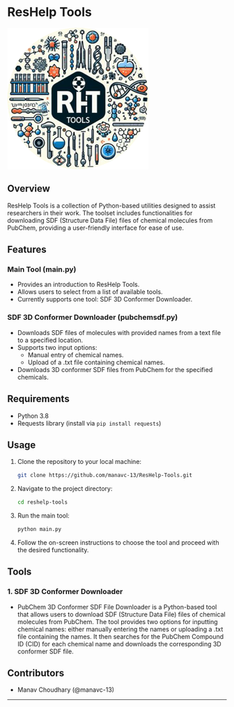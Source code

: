 # ResHelp Tools

![ResHelp Tools Logo](logo.png)

## Overview

ResHelp Tools is a collection of Python-based utilities designed to assist researchers in their work. The toolset includes functionalities for downloading SDF (Structure Data File) files of chemical molecules from PubChem, providing a user-friendly interface for ease of use.

## Features

### Main Tool (main.py)

- Provides an introduction to ResHelp Tools.
- Allows users to select from a list of available tools.
- Currently supports one tool: SDF 3D Conformer Downloader.

### SDF 3D Conformer Downloader (pubchemsdf.py)

- Downloads SDF files of molecules with provided names from a text file to a specified location.
- Supports two input options:
  - Manual entry of chemical names.
  - Upload of a .txt file containing chemical names.
- Downloads 3D conformer SDF files from PubChem for the specified chemicals.

## Requirements

- Python 3.8
- Requests library (install via `pip install requests`)

## Usage

1. Clone the repository to your local machine:

    ```bash
    git clone https://github.com/manavc-13/ResHelp-Tools.git
    ```

2. Navigate to the project directory:

    ```bash
    cd reshelp-tools
    ```

3. Run the main tool:

    ```bash
    python main.py
    ```

4. Follow the on-screen instructions to choose the tool and proceed with the desired functionality.

## Tools

### 1. SDF 3D Conformer Downloader

- PubChem 3D Conformer SDF File Downloader is a Python-based tool that allows users to download SDF (Structure Data File) files of chemical molecules from PubChem. The tool provides two options for inputting chemical names: either manually entering the names or uploading a .txt file containing the names. It then searches for the PubChem Compound ID (CID) for each chemical name and downloads the corresponding 3D conformer SDF file.

## Contributors

- Manav Choudhary (@manavc-13)

---
